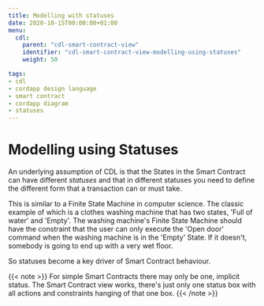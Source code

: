```yaml
---
title: Modelling with statuses
date: 2020-10-15T00:00:00+01:00
menu:
  cdl:
    parent: "cdl-smart-contract-view"
    identifier: "cdl-smart-contract-view-modelling-using-statuses"
    weight: 50

tags:
- cdl
- cordapp design language
- smart contract
- cordapp diagram
- statuses
---
```


# Modelling using Statuses

An underlying assumption of CDL is that the States in the Smart Contract can have different *statuses* and that in different statuses you need to define the different form that a transaction can or must take.

This is similar to a Finite State Machine in computer science. The classic example of which is a clothes washing machine that has two states, 'Full of water' and 'Empty'. The washing machine's Finite State Machine should have the constraint that the user can only execute the 'Open door' command when the washing machine is in the 'Empty' State. If it doesn't, somebody is going to end up with a very wet floor.

So statuses become a key driver of Smart Contract behaviour.

{{< note >}}
For simple Smart Contracts there may only be one, implicit status. The Smart Contract view works, there's just only one status box with all actions and constraints hanging of that one box.
{{< /note >}}
